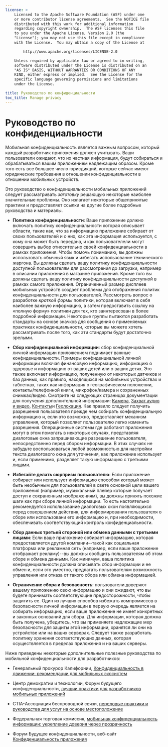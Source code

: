 ```yaml
---
license: >
    Licensed to the Apache Software Foundation (ASF) under one
    or more contributor license agreements.  See the NOTICE file
    distributed with this work for additional information
    regarding copyright ownership.  The ASF licenses this file
    to you under the Apache License, Version 2.0 (the
    "License"); you may not use this file except in compliance
    with the License.  You may obtain a copy of the License at

        http://www.apache.org/licenses/LICENSE-2.0

    Unless required by applicable law or agreed to in writing,
    software distributed under the License is distributed on an
    "AS IS" BASIS, WITHOUT WARRANTIES OR CONDITIONS OF ANY
    KIND, either express or implied.  See the License for the
    specific language governing permissions and limitations
    under the License.

title: Руководство по конфиденциальности
toc_title: Manage privacy
---
```


# Руководство по конфиденциальности

Мобильная конфиденциальность является важным вопросом, который каждый разработчик приложения должен учитывать. Ваши пользователи ожидают, что их частная информация, будут собираться и обрабатываться вашим приложением надлежащим образом. Кроме того есть все большее число юрисдикций, которые сейчас имеют юридические требования в отношении конфиденциальности в отношении мобильных устройств.

Это руководство о конфиденциальности мобильных приложений следует рассматривать *заготовку* решающую некоторые наиболее значительные проблемы. Оно излагает некоторые общепринятые практики и предоставляет ссылки на другие более подробные руководства и материалы.

*   **Политика конфиденциальности**: Ваше приложение должно включать политику конфиденциальности которая описывает области, такие как, что за информацию приложение собирает от своих пользователей и о них, как эта информация используется, с кому она может быть передана, и как пользователели могут совершить выбор относительно своей конфиденциальности в рамках приложения. Чтобы помочь пониманию, вы должны использовать обычный язык и избегать использование технического жаргона. Вы должны сделать вашу политику конфиденциальности доступной пользователям для рассмотрения до загрузки, например в описании приложения в магазине приложений. Кроме того вы должны сделать вашу политику конфиденциальности доступной в рамках самого приложения. Ограниченный размер дисплеев мобильных устройств создает проблемы для отображения политик конфиденциальности для пользователей. Рассмотреть вопрос о разработке *краткой формы* политики, которая включает в себя наиболее важную информацию, а затем предоставить ссылку на «полную форму» политики для тех, кто заинтересован в более подробной информации. Некоторые группы пытаются разработать стандарты на основе значков для сообщения о применяемых практиках конфиденциальности, которые вы можете хотеть рассматривать после того, как эти стандарты будут достаточно зрелыми.

*   **Сбор конфиденциальной информации**: сбор конфиденциальной личной информации приложением поднимает важные конфиденциальности. Примеры конфиденциальной личной информации включая финансовую информацию, информацию о здоровье и информацию от ваших детей или о ваших детях. Это также включает информацию, полученную от некоторых датчиков и баз данных, как правило, находящихся на мобильных устройствах и таблетках, таких как информация о географическом положении, контакты/телефонной книги, микрофон/камера и сохраненных снимках/видео. Смотрите на следующих страницах документации для получения дополнительной информации: [Камера][1], [Захват аудио и видео][2], [Контакты][3]и [Геолокация][4]. Как правило следует получить разрешения пользователя прежде чем собирать конфиденциальную информацию и, если это возможно, предоставляет механизм управления, который позволяет пользователю легко изменить разрешения. Операционные системы где работают приложения могут в этом помогать в некоторых случаях, представляя диалоговые окна запрашивающие разрешение пользователя, непосредственно перед сбором информации. В этих случаях не забудьте воспользоваться любой возможностью для настройки текста диалогового окна для уточнения, как приложение использует и, если применимо, разделяет такую информацию с третьими лицами.

*   **Избегайте делать сюрпризы пользователю**: Если приложение собирает или использует информацию способом который может быть необычным для пользователей в свете основной цели вашего приложения (например, музыкальный плейер которые получает доступ к сохраненным изображениям), вы должны принять похожие шаги как при сборе личной информации. То есть настоятельно рекомендуется использование диалоговых окон появляющихся перед совершением действия, для информирования пользователя о сборе или использовани его информацию и, при необходимости, обеспечивать соответствующий контроль конфиденциальности.

*   **Сбор данных третьей стороной или обмена данными с третьими лицами**: Если ваше приложение собирает информацию, которая предоставляется другой компании--такой как социальная платформа или рекламная сеть (например, если ваше приложение отображает рекламу)--вы должны сообщить пользователям об этом сборе и обмена данными. Как минимум, ваша политика конфиденциальности должна описывать сбор информации и ее обмен и, если это уместно, предлагать пользователям возможность управления или отказа от такого сбора или обмена информацией.

*   **Ограничение сбора и безопасность**: пользователи доверяют вашему приложению свою информацию и они ожидают, что вы будете принимать соответствующие предосторожности, чтобы защитить ее. Один из лучших способов избежать компромиссов в безопасности личной информации в первую очередь является на собирать информацию, если ваше приложение не имеет конкретных и законных оснований для сбора. Для информации, которая должна быть получена, убедитесь, что вы применяете надлежащие мер безопасности для защиты этой информации, хранятся ли они на устройстве или на ваших серверах. Следует также разработать политику хранения соответствующих данных, которая осуществляется в пределах приложения и на ваших серверы.

 [1]: cordova_camera_camera.md.html
 [2]: cordova_media_capture_capture.md.html
 [3]: cordova_contacts_contacts.md.html
 [4]: cordova_geolocation_geolocation.md.html

Ниже приведены некоторые дополнительные полезные руководства по мобильной конфиденциальности для разработчиков:

*   Генеральный прокурор Калифорнии, [Конфиденциальность в движении: рекомендации для мобильных экосистем][5]

*   Центр демократии и технологии, Форум будущего конфиденциальности, [ лучшии практики для разработчиков мобильных приложений][6]

*   CTIA-Ассоциация беспроводной связи, [передовые практики и руководства для услуг на основе местоположение][7]

*   Федеральная торговая комиссия, [мобильная конфиденциальность информации: укрепление доверия через прозрачность][8]

*   Форум Будущее конфиденциальности, веб-сайт [Конфиденциальность приложения][9]

 [5]: http://oag.ca.gov/sites/all/files/pdfs/privacy/privacy_on_the_go.pdf
 [6]: http://www.futureofprivacy.org/wp-content/uploads/Best-Practices-for-Mobile-App-Developers_Final.pdf
 [7]: http://www.ctia.org/business_resources/wic/index.cfm/AID/11300
 [8]: http://www.ftc.gov/os/2013/02/130201mobileprivacyreport.pdf
 [9]: http://www.applicationprivacy.org